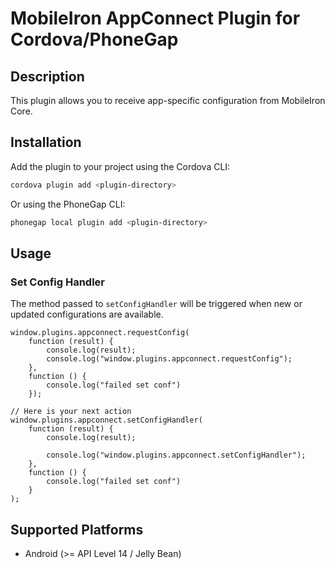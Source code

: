 # MobileIron AppConnect Plugin for Cordova/PhoneGap

## Description

This plugin allows you to receive app-specific configuration from MobileIron Core.

## Installation

Add the plugin to your project using the Cordova CLI:

```bash
cordova plugin add <plugin-directory>
```

Or using the PhoneGap CLI:

```bash
phonegap local plugin add <plugin-directory>
```

## Usage

### Set Config Handler
The method passed to `setConfigHandler` will be triggered when new or updated configurations are available.


    window.plugins.appconnect.requestConfig(
        function (result) {
            console.log(result);
            console.log("window.plugins.appconnect.requestConfig");
        },
        function () {
            console.log("failed set conf")
        });

    // Here is your next action
    window.plugins.appconnect.setConfigHandler(
        function (result) {
            console.log(result);

            console.log("window.plugins.appconnect.setConfigHandler");
        },
        function () {
            console.log("failed set conf")
        }
    );


## Supported Platforms

- Android (>= API Level 14 / Jelly Bean)
